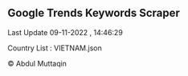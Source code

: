 

## Google Trends Keywords Scraper 
 
Last Update 09-11-2022 , 14:46:29

Country List :
VIETNAM.json



© Abdul Muttaqin 
